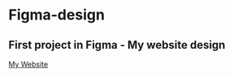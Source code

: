 # Figma-design 

## First project in Figma - My website design 

[My Website](https://www.figma.com/file/htn3R7j1F8TG4O3OiM0UIc/My-website-design?node-id=2%3A2)
